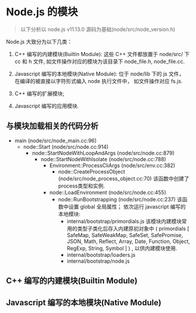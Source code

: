 # Node.js 的模块

> 以下分析以 node.js v11.13.0 源码为基础(node/src/node_version.h)

Node.js 大致分为以下几类：

1. C++ 编写的内建模块(Builtin Module):
这些 C++ 文件都放置于 node/src/ 下 cc 和 h 文件, 如文件操作对应的模块为该目录下 node_file.h, node_file.cc.

2. Javascript 编写的本地模块(Native Module):
位于 node/lib 下的 js 文件， 在编译的被直接以字符形式编入 node 执行文件中， 如文件操作对应 fs.js.

3. C++ 编写的扩展模块;

4. Javascript 编写的应用模块.

## 与模块加载相关的代码分析

- main (node/src/node_main.cc:96)
  - node::Start (node/src/node.cc:914)
    - node::StartNodeWithLoopAndArgs (node/src/node.cc:879)
      - node::StartNodeWithIsolate (node/src/node.cc:788)
        - Environment::ProcessCliArgs (node/src/env.cc:382)
          - node::CreateProcessObject (node/src/node_process_object.cc:70)
            该函数中创建了process类型和实例.
        - node::LoadEnvironment (node/src/node.cc:455)
          - node::RunBootstrapping (node/src/node.cc:237)
            该函数中设置 global 全局属性； 依次运行 javascript 编写的本地模块:
            * internal/bootstrap/primordials.js
              该模块内建模块常用的类型子类化后存入内建原初对象中 ( primordials [ SafeMap, SafeWeakMap, SafeSet, SafePromise, JSON, Math, Reflect, Array, Date, Function, Object, RegExp, String, Symbol ] ) , 以供内建模块使用.
            * internal/bootstrap/loaders.js
            * internal/bootstrap/node.js


## C++ 编写的内建模块(Builtin Module)


## Javascript 编写的本地模块(Native Module)